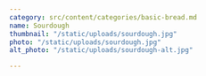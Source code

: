 ```yaml
---
category: src/content/categories/basic-bread.md
name: Sourdough
thumbnail: "/static/uploads/sourdough.jpg"
photo: "/static/uploads/sourdough.jpg"
alt_photo: "/static/uploads/sourdough-alt.jpg"

---
```


